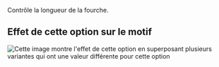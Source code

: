 Contrôle la longueur de la fourche.

## Effet de cette option sur le motif

![Cette image montre l'effet de cette option en superposant plusieurs variantes qui ont une valeur différente pour cette option](theo\_wedge\_sample.svg "Effet de cette option sur le motif")
